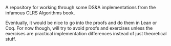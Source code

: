 A repository for working through some DS&A implementations from the infamous CLRS Algorithms book.

Eventually, it would be nice to go into the proofs and do them in Lean or Coq. For now though, will try to avoid proofs and exercises unless the exercises are practical implementation differences instead of just theoretical stuff. 